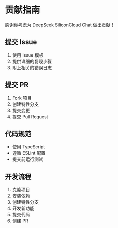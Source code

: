 # 贡献指南

感谢你考虑为 DeepSeek SiliconCloud Chat 做出贡献！

## 提交 Issue

1. 使用 Issue 模板
2. 提供详细的复现步骤
3. 附上相关的错误日志

## 提交 PR

1. Fork 项目
2. 创建特性分支
3. 提交变更
4. 提交 Pull Request

## 代码规范

- 使用 TypeScript
- 遵循 ESLint 配置
- 提交前运行测试

## 开发流程

1. 克隆项目
2. 安装依赖
3. 创建特性分支
4. 开发新功能
5. 提交代码
6. 创建 PR